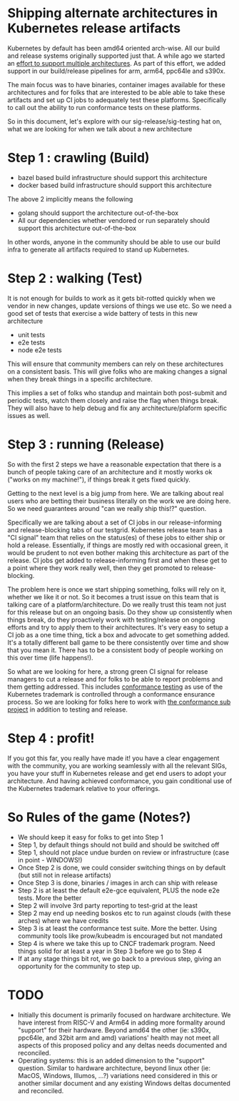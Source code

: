 # Shipping alternate architectures in Kubernetes release artifacts

Kubernetes by default has been amd64 oriented arch-wise. All our build and release systems originally supported just that. A while ago we started an [effort to support multiple architectures](https://github.com/kubernetes/kubernetes/issues/38067). As part of this effort, we added support in our build/release pipelines for arm, arm64, ppc64le and s390x. 

The main focus was to have binaries, container images available for these architectures and for folks that are interested to be able able to take these artifacts and set up CI jobs to adequately test these platforms. Specifically to call out the ability to run conformance tests on these platforms.

So in this document, let's explore with our sig-release/sig-testing hat on, what we are looking for when we talk about a new architecture

# Step 1 : crawling (Build)

- bazel based build infrastructure should support this architecture
- docker based build infrastructure should support this architecture

The above 2 implicitly means the following

- golang should support the architecture out-of-the-box
- All our dependencies whether vendored or run separately should support this architecture out-of-the-box

In other words, anyone in the community should be able to use our build infra to generate all artifacts required to stand up Kubernetes.

# Step 2 : walking (Test)

It is not enough for builds to work as it gets bit-rotted quickly when we vendor in new changes, update versions of things we use etc. So we need a good set of tests that exercise a wide battery of tests in this new architecture

- unit tests
- e2e tests
- node e2e tests

This will ensure that community members can rely on these architectures on a consistent basis. This will give folks who are making changes a signal when they break things in a specific architecture. 

This implies a set of folks who standup and maintain both post-submit and periodic tests, watch them closely and raise the flag when things break. They will also have to help debug and fix any architecture/plaform specific issues as well. 

# Step 3 : running (Release)

So with the first 2 steps we have a reasonable expectation that there is a bunch of people taking care of an architecture and it mostly works ok ("works on my machine!"), if things break it gets fixed quickly.

Getting to the next level is a big jump from here. We are talking about real users who are betting their business literally on the work we are doing here. So we need guarantees around "can we really ship this!?" question.

Specifically we are talking about a set of CI jobs in our release-informing and release-blocking tabs of our testgrid. Kubernetes release team has a "CI signal" team that relies on the status(es) of these jobs to either ship or hold a release. Essentially, if things are mostly red with occasional green, it would be prudent to not even bother making this architecture as part of the release. CI jobs get added to release-informing first and when these get to a point where they work really well, then they get promoted to release-blocking. 

The problem here is once we start shipping something, folks will rely on it, whether we like it or not. So it becomes a trust issue on this team that is talking care of a platform/architecture. Do we really trust this team not just for this release but on an ongoing basis. Do they show up consistently when things break, do they proactively work with testing/release on ongoing efforts and try to apply them to their architectures. It's very easy to setup a CI job as a one time thing, tick a box and advocate to get something added. It's a totally different ball game to be there consistently over time and show that you mean it. There has to be a consistent body of people working on this over time (life happens!). 

So what are we looking for here, a strong green CI signal for release managers to cut a release and for folks to be able to report problems and them getting addressed. This includes [conformance testing](https://github.com/cncf/k8s-conformance) as use of the Kubernetes trademark is controlled through a conformance ensurance process. So we are looking for folks here to work with [the conformance sub project](http://bit.ly/sig-architecture-conformance) in addition to testing and release.

# Step 4 : profit!

If you got this far, you really have made it! you have a clear engagement with the community, you are working seamlessly with all the relevant SIGs, you have your stuff in Kubernetes release and get end users to adopt your architecture. And having achieved conformance, you gain conditional use of the Kubernetes trademark relative to your offerings.

# So Rules of the game (Notes?)
- We should keep it easy for folks to get into Step 1
- Step 1, by default things should not build and should be switched off
- Step 1, should not place undue burden on review or infrastructure (case in point - WINDOWS!)
- Once Step 2 is done, we could consider switching things on by default (but still not in release artifacts)
- Once Step 3 is done, binaries / images in arch can ship with release
- Step 2 is at least the default e2e-gce equivalent, PLUS the node e2e tests. More the better
- Step 2 will involve 3rd party reporting to test-grid at the least
- Step 2 may end up needing boskos etc to run against clouds (with these arches) where we have credits
- Step 3 is at least the conformance test suite. More the better. Using community tools like prow/kubeadm is encouraged but not mandated
- Step 4 is where we take this up to CNCF trademark program. Need things solid for at least a year in Step 3 before we go to Step 4
- If at any stage things bit rot, we go back to a previous step, giving an opportunity for the community to step up. 

# TODO
- Initially this document is primarily focused on hardware architecture. We have interest from RISC-V and Arm64 in adding more formality around "support" for their hardware. Beyond amd64 the other (ie: s390x, ppc64le, and 32bit arm and amd) variations' health may not meet all aspects of this proposed policy and any deltas needs documented and reconciled.
- Operating systems: this is an added dimension to the "support" question. Similar to hardware architecture, beyond linux other (ie: MacOS, Windows, Illumos, ...?) variations need considered in this or another similar document and any existing Windows deltas documented and reconciled.